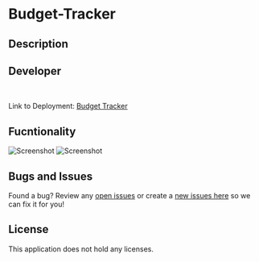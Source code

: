 # Budget-Tracker

## Description



## Developer 
 
<br>

Link to Deployment: [Budget Tracker]()

## Fucntionality

![Screenshot]()
![Screenshot]()

## Bugs and Issues
Found a bug? Review any [open issues][open-issues] or create a [new issues here][new-issue] so we can fix it for you!

## License
This application does not hold any licenses.

[open-issues]: https://github.com/dbridgman1/Budget-Tracker/issues
[new-issue]: https://github.com/dbridgman1/Budget-Tracker/issues/new